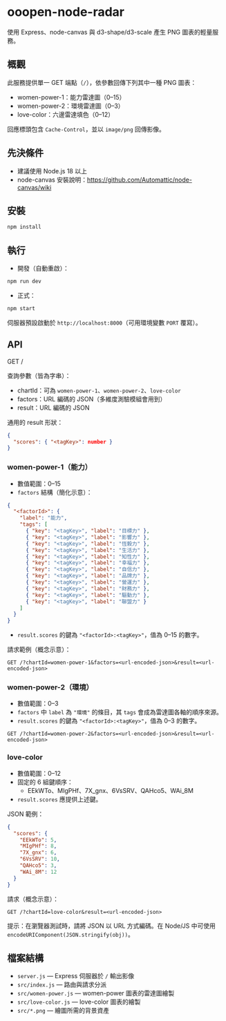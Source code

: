 # ooopen-node-radar

使用 Express、node-canvas 與 d3-shape/d3-scale 產生 PNG 圖表的輕量服務。

## 概觀

此服務提供單一 GET 端點（`/`），依參數回傳下列其中一種 PNG 圖表：

- women-power-1：能力雷達圖（0–15）
- women-power-2：環境雷達圖（0–3）
- love-color：六邊雷達填色（0–12）

回應標頭包含 `Cache-Control`，並以 `image/png` 回傳影像。

## 先決條件

- 建議使用 Node.js 18 以上
- node-canvas 安裝說明：https://github.com/Automattic/node-canvas/wiki

## 安裝

```sh
npm install
```

## 執行

- 開發（自動重啟）：

```sh
npm run dev
```

- 正式：

```sh
npm start
```

伺服器預設啟動於 `http://localhost:8000`（可用環境變數 `PORT` 覆寫）。

## API

GET /

查詢參數（皆為字串）：

- chartId：可為 `women-power-1`、`women-power-2`、`love-color`
- factors：URL 編碼的 JSON（多維度測驗模組會用到）
- result：URL 編碼的 JSON

通用的 result 形狀：

```json
{
  "scores": { "<tagKey>": number }
}
```

### women-power-1（能力）

- 數值範圍：0–15
- `factors` 結構（簡化示意）：

```json
{
  "<factorId>": {
    "label": "能力",
    "tags": [
      { "key": "<tagKey>", "label": "目標力" },
      { "key": "<tagKey>", "label": "影響力" },
      { "key": "<tagKey>", "label": "恆毅力" },
      { "key": "<tagKey>", "label": "生活力" },
      { "key": "<tagKey>", "label": "知性力" },
      { "key": "<tagKey>", "label": "幸福力" },
      { "key": "<tagKey>", "label": "自信力" },
      { "key": "<tagKey>", "label": "品牌力" },
      { "key": "<tagKey>", "label": "營運力" },
      { "key": "<tagKey>", "label": "財務力" },
      { "key": "<tagKey>", "label": "驅動力" },
      { "key": "<tagKey>", "label": "聯盟力" }
    ]
  }
}
```

- `result.scores` 的鍵為 `"<factorId>:<tagKey>"`，值為 0–15 的數字。

請求範例（概念示意）：

```
GET /?chartId=women-power-1&factors=<url-encoded-json>&result=<url-encoded-json>
```

### women-power-2（環境）

- 數值範圍：0–3
- `factors` 中 `label` 為 `"環境"` 的條目，其 `tags` 會成為雷達圖各軸的順序來源。
- `result.scores` 的鍵為 `"<factorId>:<tagKey>"`，值為 0–3 的數字。

```
GET /?chartId=women-power-2&factors=<url-encoded-json>&result=<url-encoded-json>
```

### love-color

- 數值範圍：0–12
- 固定的 6 組鍵順序：
  - EEkWTo、MIgPHf、7X_gnx、6VsSRV、QAHco5、WAi_8M
- `result.scores` 應提供上述鍵。

JSON 範例：

```json
{
  "scores": {
    "EEkWTo": 5,
    "MIgPHf": 8,
    "7X_gnx": 6,
    "6VsSRV": 10,
    "QAHco5": 3,
    "WAi_8M": 12
  }
}
```

請求（概念示意）：

```
GET /?chartId=love-color&result=<url-encoded-json>
```

提示：在瀏覽器測試時，請將 JSON 以 URL 方式編碼。在 Node/JS 中可使用 `encodeURIComponent(JSON.stringify(obj))`。

## 檔案結構

- `server.js` — Express 伺服器於 `/` 輸出影像
- `src/index.js` — 路由與請求分派
- `src/women-power.js` — women-power 圖表的雷達圖繪製
- `src/love-color.js` — love-color 圖表的繪製
- `src/*.png` — 繪圖所需的背景資產
